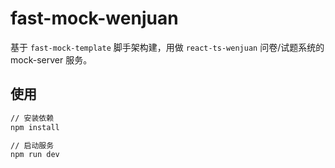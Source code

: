 # fast-mock-wenjuan

基于 `fast-mock-template` 脚手架构建，用做 `react-ts-wenjuan` 问卷/试题系统的 mock-server 服务。

## 使用

```bash
// 安装依赖
npm install

// 启动服务
npm run dev
```
